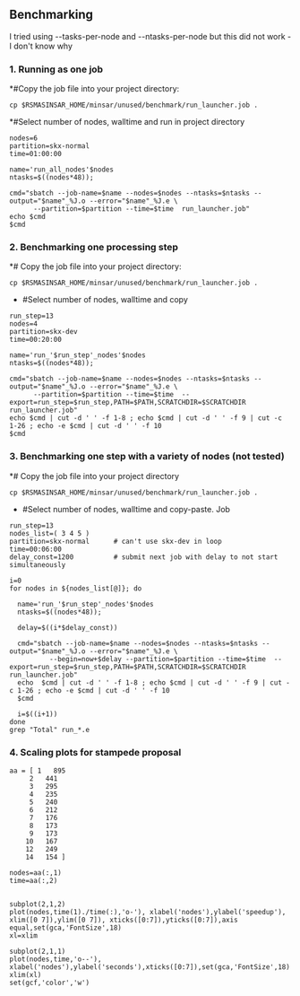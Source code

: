## Benchmarking

I tried using --tasks-per-node and --ntasks-per-node but this did not work - I don't know why
### 1. Running as one job
*#Copy the job file into your project directory:
```
cp $RSMASINSAR_HOME/minsar/unused/benchmark/run_launcher.job .
```
*#Select number of nodes, walltime and run in project directory

```
nodes=6
partition=skx-normal
time=01:00:00

name='run_all_nodes'$nodes
ntasks=$((nodes*48));

cmd="sbatch --job-name=$name --nodes=$nodes --ntasks=$ntasks --output="$name"_%J.o --error="$name"_%J.e \
      --partition=$partition --time=$time  run_launcher.job"
echo $cmd
$cmd
```

### 2. Benchmarking one processing step
*# Copy the job file into your project directory:
```
cp $RSMASINSAR_HOME/minsar/unused/benchmark/run_launcher.job .
```
* #Select number of nodes, walltime and copy

```
run_step=13
nodes=4
partition=skx-dev
time=00:20:00

name='run_'$run_step'_nodes'$nodes
ntasks=$((nodes*48));

cmd="sbatch --job-name=$name --nodes=$nodes --ntasks=$ntasks --output="$name"_%J.o --error="$name"_%J.e \
      --partition=$partition --time=$time  --export=run_step=$run_step,PATH=$PATH,SCRATCHDIR=$SCRATCHDIR run_launcher.job"
echo $cmd | cut -d ' ' -f 1-8 ; echo $cmd | cut -d ' ' -f 9 | cut -c 1-26 ; echo -e $cmd | cut -d ' ' -f 10
$cmd
```

### 3. Benchmarking one step with a variety of nodes (not tested)
*# Copy the job file into your project directory
```
cp $RSMASINSAR_HOME/minsar/unused/benchmark/run_launcher.job .
```
* #Select number of nodes, walltime and copy-paste. Job

```
run_step=13
nodes_list=( 3 4 5 )
partition=skx-normal      # can't use skx-dev in loop 
time=00:06:00
delay_const=1200          # submit next job with delay to not start simultaneously

i=0
for nodes in ${nodes_list[@]}; do
   
  name='run_'$run_step'_nodes'$nodes
  ntasks=$((nodes*48));
  
  delay=$((i*$delay_const))

  cmd="sbatch --job-name=$name --nodes=$nodes --ntasks=$ntasks --output="$name"_%J.o --error="$name"_%J.e \
          --begin=now+$delay --partition=$partition --time=$time  --export=run_step=$run_step,PATH=$PATH,SCRATCHDIR=$SCRATCHDIR run_launcher.job"
  echo  $cmd | cut -d ' ' -f 1-8 ; echo $cmd | cut -d ' ' -f 9 | cut -c 1-26 ; echo -e $cmd | cut -d ' ' -f 10
  $cmd
  
  i=$((i+1))
done
grep "Total" run_*.e

```

### 4. Scaling plots for stampede proposal
```
aa = [ 1   895
     2   441
     3   295
     4   235
     5   240
     6   212
     7   176
     8   173
     9   173
    10   167
    12   249
    14   154 ]
    
nodes=aa(:,1)
time=aa(:,2)


subplot(2,1,2)
plot(nodes,time(1)./time(:),'o-'), xlabel('nodes'),ylabel('speedup'), xlim([0 7]),ylim([0 7]), xticks([0:7]),yticks([0:7]),axis equal,set(gca,'FontSize',18)
xl=xlim

subplot(2,1,1)
plot(nodes,time,'o--'), xlabel('nodes'),ylabel('seconds'),xticks([0:7]),set(gca,'FontSize',18)
xlim(xl)
set(gcf,'color','w')
```

